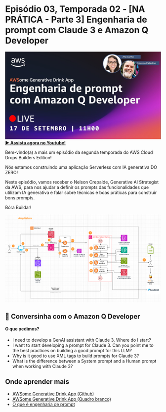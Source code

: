 # Episódio 03, Temporada 02 - [NA PRÁTICA - Parte 3] Engenharia de prompt com Claude 3 e Amazon Q Developer

[![YouTube video thumbnail](./thumb.jpg)](https://bit.ly/cdbe-s02e03)
**[&#x25b6; Assista agora no Youtube!](https://bit.ly/cdbe-s02e03)**

Bem-vindo(a) a mais um episódio da segunda temporada do AWS Cloud Drops Builders Edition!

Nós estamos construindo uma aplicação Serverless com IA generativa DO ZERO! 

Neste episódio, vamos receber o Nelson Crepalde, Generative AI Strategist da AWS, para nos ajudar a definir os prompts das funcionalidades que utilizam IA generativa e falar sobre técnicas e boas práticas para construir bons prompts. 

Bóra Buildar!

![Software Architecture](./architecture.png)

## 🤖 Conversinha com o Amazon Q Developer

#### O que pedimos?

- I need to develop a GenAI assistant with Claude 3. Where do I start?
- I want to start developing a prompt for Claude 3. Can you point me to the best practices on building a good prompt for this LLM?
- Why is it good to use XML tags to build prompts for Claude 3?
- What is the difference between a System prompt and a Human prompt when working with Claude 3?

## Onde aprender mais

- [AWSome Generative Drink App (Github)](https://bit.ly/awsome-generative-drink-app)
- [AWSome Generative Drink App (Quadro branco)](https://bit.ly/cdbe-s02-wb)
- [O que é engenharia de prompt](https://aws.amazon.com/pt/what-is/prompt-engineering/)